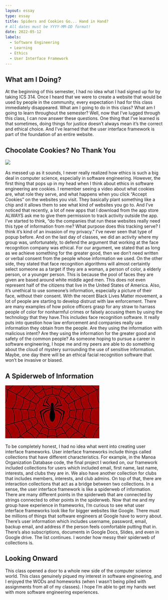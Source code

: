```yaml
---
layout: essay
type: essay
title: Spiders and Cookies Go... Hand in Hand?
# All dates must be YYYY-MM-DD format!
date: 2022-05-12
labels:
  - Software Engineering
  - Learning
  - Ethics
  - User Interface Framework
---
```


## What am I Doing?

At the beginning of this semester, I had no idea what I had signed up for by taking ICS 314. Once I heard that we were to create a website that would be used by people in the community, every expectation I had for this class immediately disappeared. What am I going to do in this class? What am I going to learn throughout the semester? Well, now that I’ve lugged through this class, I can now answer these questions. One thing that I’ve learned is that sometimes, doing things for justice doesn’t always mean it’s the correct and ethical choice. And I’ve learned that the user interface framework is part of the foundation of an entire website. 

## Chocolate Cookies? No Thank You

<div class="ui small rounded images">
  <img class="ui centered image" src="../images/cookies.avif">
</div>

As messed up as it sounds, I never really realized how ethics is such a big deal in computer science, especially in software engineering. However, the first thing that pops up in my head when I think about ethics in software engineering are cookies. I remember seeing a video about what cookies are, what role they serve, and what happens when you click “Accept Cookies” on the websites you visit. They basically plant something like a chip and it allows them to see what kind of websites you go to. And I’ve noticed that recently, a lot of new apps that I download from the app store ALWAYS ask me to give them permission to track activity outside the app. I’ve started to think,  “do the companies that run these websites really need this type of information from me? What purpose does this tracking serve? I think it’s kind of an invasion of my privacy.” I’ve never seen that type of popup before. And on the last day of classes, we did an activity where my group was, unfortunately, to defend the argument that working at the face recognition company was ethical. For our argument, we stated that as long as we achieve something for the greater good, then we don’t need written or verbal consent from the people whose information we used. On the other side, they stated that face recognition algorithms will almost certaintly select someone as a target if they are a woman, a person of color, a elderly person, or a younger person. This is because the pool of faces they are given are based around white middle aged men. This does not even represent half of the citizens that live in the United States of America. Also, it’s unethical to use someone’s information, especially a picture of their face, without their consent. With the recent Black Lives Matter movement, a lot of people are starting to develop distrust with law enforcement. There are many examples of how police officers grasp for any straw to harrass people of color for nonharmful crimes or falsely accusing them by using the technology that they have.This includes face recognition software. It really puts into question how law enforcement and companies really use information they obtain from the people. Are they using the information with malicious intent? Are they using the information for the greater good and safety of the common people? As someone hoping to pursue a career in software engineering, I hope me and my peers are able to do something about the cloud of mystery surrounding the use of sensitive information. Maybe, one day there will be an ethical facial recognition software that won’t be invasive or biased. 

## A Spiderweb of Information

<div class="ui small rounded images">
  <img class="ui right floated image" src="../images/spiderman.jpg">
</div>

To be completely honest, I had no idea what went into creating user interface frameworks. User interface frameworks include things called collections that have different characteristics. For example, in the Manoa Organization Database code, the final project I worked on, our framework included collections for users which included email, first name, last name, interests, and clubs they are in. We also have another collection for clubs that includes members, interests, and club admins. On top of that, there are interaction collections that act as a bridge between two collections. In a sense, the user interface framework is like a spiderweb of information. There are many different points in the spiderweb that are connected by strings connected to other points in the spiderweb. Now that me and my group have experience in frameworks, I’m curious to see what user interface frameworks look like for bigger websites like Google. There must be millions of things that software engineers at Google have to worry about. There’s user information which includes username, password, email, backup email, and address if the person feels comfortable putting that in. There’s also subscriptions, documents in Google Docs, Slides, and even in Google drive. The list continues. I wonder how messy their spiderweb of collections is. 

## Looking Onward 

This class opened a door to a whole new side of the computer science world. This class genuinely piqued my interest in software engineering, and I enjoyed the WODs and homeworks (when I wasn’t being piled with assignments from all of my classes). I hope I’m able to get my hands wet with more software engineering experiences. 
